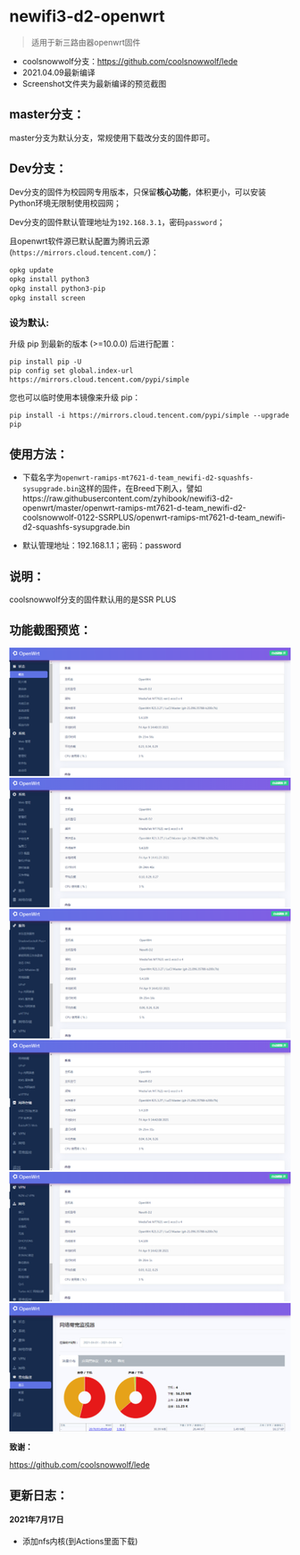 # newifi3-d2-openwrt

> 适用于新三路由器openwrt固件

 - coolsnowwolf分支：https://github.com/coolsnowwolf/lede
 - 2021.04.09最新编译
 - Screenshot文件夹为最新编译的预览截图

## master分支：

master分支为默认分支，常规使用下载改分支的固件即可。

## Dev分支：

Dev分支的固件为校园网专用版本，只保留**核心功能**，体积更小，可以安装Python环境无限制使用校园网；

Dev分支的固件默认管理地址为`192.168.3.1`，密码`password`；

且openwrt软件源已默认配置为腾讯云源(`https://mirrors.cloud.tencent.com/`)：

```bash
opkg update
opkg install python3
opkg install python3-pip
opkg install screen
```

### 设为默认:

升级 pip 到最新的版本 (>=10.0.0) 后进行配置：

```
pip install pip -U
pip config set global.index-url https://mirrors.cloud.tencent.com/pypi/simple
```

您也可以临时使用本镜像来升级 pip：

```
pip install -i https://mirrors.cloud.tencent.com/pypi/simple --upgrade pip
```

## 使用方法：

 - 下载名字为`openwrt-ramips-mt7621-d-team_newifi-d2-squashfs-sysupgrade.bin`这样的固件，在Breed下刷入，譬如https://raw.githubusercontent.com/zyhibook/newifi3-d2-openwrt/master/openwrt-ramips-mt7621-d-team_newifi-d2-coolsnowwolf-0122-SSRPLUS/openwrt-ramips-mt7621-d-team_newifi-d2-squashfs-sysupgrade.bin

 - 默认管理地址：192.168.1.1；密码：password

## 说明：

coolsnowwolf分支的固件默认用的是SSR PLUS

## 功能截图预览：

![](/Screenshot/2021-04-09_144119.png)
![](/Screenshot/2021-04-09_144159.png)
![](/Screenshot/2021-04-09_144229.png)
![](/Screenshot/2021-04-09_144249.png)
![](/Screenshot/2021-04-09_144318.png)
![](/Screenshot/2021-04-09_144347.png)

 **致谢：**

https://github.com/coolsnowwolf/lede

## 更新日志：

#### 2021年7月17日

- 添加nfs内核(到Actions里面下载)